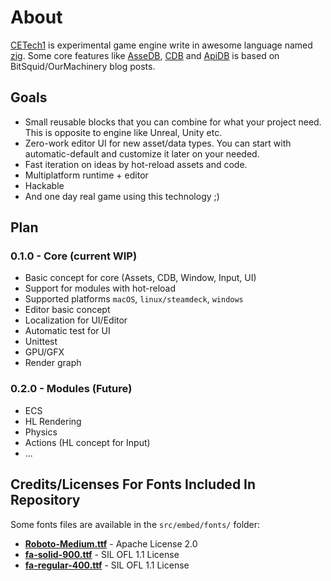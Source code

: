 # About

[CETech1](https://github.com/cyberegoorg/cetech1) is experimental game engine write in awesome language
named [zig](https://ziglang.org).
Some core features like [AsseDB](assetdb.md), [CDB](cdb.md) and [ApiDB](apidb.md) is based on BitSquid/OurMachinery blog
posts.

## Goals

- Small reusable blocks that you can combine for what your project need. This is opposite to engine like Unreal, Unity
  etc.
- Zero-work editor UI for new asset/data types. You can start with automatic-default and customize it later on your
  needed.
- Fast iteration on ideas by hot-reload assets and code.
- Multiplatform runtime + editor
- Hackable
- And one day real game using this technology ;)

## Plan

### 0.1.0 - Core (current WIP)

- Basic concept for core (Assets, CDB, Window, Input, UI)
- Support for modules with hot-reload
- Supported platforms `macOS`, `linux/steamdeck`, `windows`
- Editor basic concept
- Localization for UI/Editor
- Automatic test for UI
- Unittest
- GPU/GFX
- Render graph

### 0.2.0 - Modules (Future)

- ECS
- HL Rendering
- Physics
- Actions (HL concept for Input)
- ...

## Credits/Licenses For Fonts Included In Repository

Some fonts files are available in the `src/embed/fonts/` folder:

- **[Roboto-Medium.ttf](https://fonts.google.com/specimen/Roboto)** - Apache License 2.0
- **[fa-solid-900.ttf](https://fontawesome.com)** - SIL OFL 1.1 License
- **[fa-regular-400.ttf](https://fontawesome.com)** - SIL OFL 1.1 License
